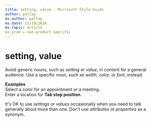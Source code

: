 ```yaml
---
title: setting, value - Microsoft Style Guide
author: pallep
ms.author: pallep
ms.date: 11/19/2016
ms.topic: article
ms.prod = non-product-specific
---
```


# setting, value

Avoid generic nouns, such as *setting* or *value,* in content for a general audience. Use a specific noun, such as *width, color,* or *font*, instead.

**Examples**  
Select a color for an appointment or a meeting.   
Enter a location for **Tab stop position**.

It's OK to use *settings* or *values* occasionally when you need to talk generally about more than one. Don't use *attributes* or *properties* as a synonym.
